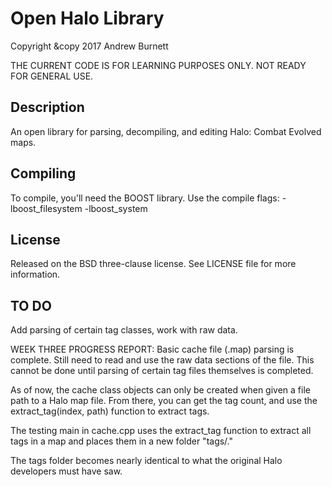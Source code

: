 # Open Halo Library
Copyright &copy 2017 Andrew Burnett

THE CURRENT CODE IS FOR LEARNING PURPOSES ONLY.
NOT READY FOR GENERAL USE.

## Description

An open library for parsing, decompiling, and editing Halo: Combat Evolved maps.

## Compiling

To compile, you'll need the BOOST library.
Use the compile flags: -lboost_filesystem -lboost_system

## License

Released on the BSD three-clause license. See LICENSE file for more information.

## TO DO

Add parsing of certain tag classes, work with raw data.

WEEK THREE PROGRESS REPORT:
Basic cache file (.map) parsing is complete. Still need to
read and use the raw data sections of the file. This cannot be
done until parsing of certain tag files themselves is completed.

As of now, the cache class objects can only be created when given a
file path to a Halo map file. From there, you can get the tag count,
and use the extract_tag(index, path) function to extract tags.

The testing main in cache.cpp uses the extract_tag function to extract all
tags in a map and places them in a new folder "tags/."

The tags folder becomes nearly identical to what the original Halo
developers must have saw.
